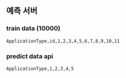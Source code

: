 ## 예측 서버

### train data (10000)
```
ApplicationType,id,1,2,3,4,5,6,7,8,9,10,11
```

### predict data api
```
ApplicationType,1,2,3,4,5
```
